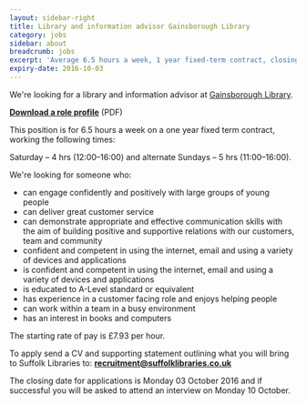 ```yaml
---
layout: sidebar-right
title: Library and information advisor Gainsborough Library
category: jobs
sidebar: about
breadcrumb: jobs
excerpt: 'Average 6.5 hours a week, 1 year fixed-term contract, closing date 03 Oct.'
expiry-date: 2016-10-03
---
```


We're looking for a library and information advisor at [Gainsborough Library](/libraries/gainsborough-community-library/).

**[Download a role profile](/assets/pdf/library-and-information-advisor-aug-2016.pdf)** (PDF)

This position is for 6.5 hours a week on a one year fixed term contract, working the following times:

Saturday – 4 hrs (12:00–16:00) and alternate Sundays – 5 hrs (11:00–16:00).

We're looking for someone who:

- can engage confidently and positively with large groups of young people
- can deliver great customer service
- can demonstrate appropriate and effective communication skills with the aim of building positive and supportive relations with our customers, team and community
- confident and competent in using the internet, email and using a variety of devices and applications
- is confident and competent in using the internet, email and using a variety of devices and applications
- is educated to A-Level standard or equivalent
- has experience in a customer facing role and enjoys helping people
- can work within a team in a busy environment
- has an interest in books and computers

The starting rate of pay is &pound;7.93 per hour.

To apply send a CV and supporting statement outlining what you will bring to Suffolk Libraries to: **recruitment@suffolklibraries.co.uk**

The closing date for applications is Monday 03 October 2016 and if successful you will be asked to attend an interview on Monday 10 October.
